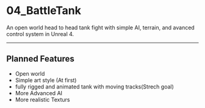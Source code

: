 # 04_BattleTank
An open world head to head tank fight with simple AI, terrain, and avanced control system in Unreal 4.

***
## Planned Features
* Open world
* Simple art style (At first)
* fully rigged and animated tank with moving tracks(Strech goal)
* More Advanced AI
* More realistic Texturs
